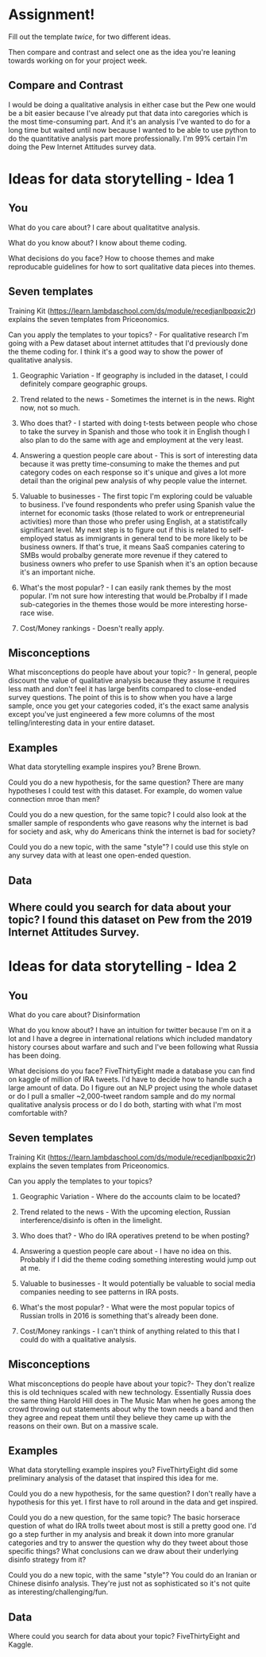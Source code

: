 # Assignment!

Fill out the template *twice*, for two different ideas.

Then compare and contrast and select one as the idea you're leaning towards
working on for your project week.

## Compare and Contrast
I would be doing a qualitative analysis in either case but the Pew one would be a bit easier because I've already put that data into caregories which is the most time-consuming part. And it's an analysis I've wanted to do for a long time but waited until now because I wanted to be able to use python to do the quantitative analysis part more professionally. I'm 99% certain I'm doing the Pew Internet Attitudes survey data.


# Ideas for data storytelling - Idea 1

## You

What do you care about? I care about qualitatitve analysis.


What do you know about? I know about theme coding.


What decisions do you face? How to choose themes and make reproducable guidelines for how to sort qualitative data pieces into themes.


## Seven templates

Training Kit (https://learn.lambdaschool.com/ds/module/recedjanlbpqxic2r) explains the seven templates from Priceonomics.

Can you apply the templates to your topics? - For qualitative research I'm going with a Pew dataset about internet attitudes that I'd previously done the theme coding for. I think it's a good way to show the power of qualitative analysis.

1. Geographic Variation - If geography is included in the dataset, I could definitely compare geographic groups.


2. Trend related to the news - Sometimes the internet is in the news. Right now, not so much.


3. Who does that? - I started with doing t-tests between people who chose to take the survey in Spanish and those who took it in English though I also plan to do the same with age and employment at the very least.


4. Answering a question people care about - This is sort of interesting data because it was pretty time-consuming to make the themes and put category codes on each response so it's unique and gives a lot more detail than the original pew analysis of why people value the internet.


5. Valuable to businesses - The first topic I'm exploring could be valuable to business. I've found respondents who prefer using Spanish value the internet for economic tasks (those related to work or entrepreneurial activities) more than those who prefer using English, at a statistifcally significant level. My next step is to figure out if this is related to self-employed status as immigrants in general tend to be more likely to be business owners. If that's true, it means SaaS companies catering to SMBs would probalby generate more revenue if they catered to business owners who prefer to use Spanish when it's an option because it's an important niche.


6. What's the most popular? - I can easily rank themes by the most popular. I'm not sure how interesting that would be.Probalby if I made sub-categories in the themes those would be more interesting horse-race wise.


7. Cost/Money rankings - Doesn't really apply.


## Misconceptions

What misconceptions do people have about your topic? - In general, people discount the value of qualitative analysis because they assume it requires less math and don't feel it has large benfits compared to close-ended survey questions. The point of this is to show when you have a large sample, once you get your categories coded, it's the exact same analysis except you've just engineered a few more columns of the most telling/interesting data in your entire dataset.


## Examples

What data storytelling example inspires you?
Brene Brown.

Could you do a new hypothesis, for the same question?
There are many hypotheses I could test with this dataset. For example, do women value connection mroe than men?

Could you do a new question, for the same topic?
I could also look at the smaller sample of respondents who gave reasons why the internet is bad for society and ask, why do Americans think the internet is bad for society?

Could you do a new topic, with the same "style"?
I could use this style on any survey data with at least one open-ended question.

## Data

Where could you search for data about your topic?
I found this dataset on Pew from the 2019 Internet Attitudes Survey.
---

# Ideas for data storytelling - Idea 2

## You

What do you care about? Disinformation


What do you know about? I have an intuition for twitter because I'm on it a lot and I have a degree in international relations which included mandatory history courses about warfare and such and I've been following what Russia has been doing.


What decisions do you face? FiveThirtyEight made a database you can find on kaggle of million of IRA tweets. I'd have to decide how to handle such a large amount of data. Do I figure out an NLP project using the whole dataset or do I pull a smaller ~2,000-tweet random sample and do my normal qualitative analysis process or do I do both, starting with what I'm most comfortable with?


## Seven templates

Training Kit (https://learn.lambdaschool.com/ds/module/recedjanlbpqxic2r) explains the seven templates from Priceonomics.

Can you apply the templates to your topics? 

1. Geographic Variation - Where do the accounts claim to be located?


2. Trend related to the news - With the upcoming election, Russian interference/disinfo is often in the limelight.


3. Who does that? - Who do IRA operatives pretend to be when posting?


4. Answering a question people care about - I have no idea on this. Probably if I did the theme coding something interesting would jump out at me. 


5. Valuable to businesses - It would potentially be valuable to social media companies needing to see patterns in IRA posts.


6. What's the most popular? - What were the most popular topics of Russian trolls in 2016 is something that's already been done.


7. Cost/Money rankings - I can't think of anything related to this that I could do with a qualitative analysis.


## Misconceptions

What misconceptions do people have about your topic?- They don't realize this is old techniques scaled with new technology. Essentially Russia does the same thing Harold Hill does in The Music Man when he goes among the crowd throwing out statements about why the town needs a band and then they agree and repeat them until they believe they came up with the reasons on their own. But on a massive scale.


## Examples

What data storytelling example inspires you?
FiveThirtyEight did some preliminary analysis of the dataset that inspired this idea for me.


Could you do a new hypothesis, for the same question?
I don't really have a hypothesis for this yet. I first have to roll around in the data and get inspired.

Could you do a new question, for the same topic?
The basic horserace question of what do IRA trolls tweet about most is still a pretty good one. I'd go a step further in my analysis and break it down into more granular categories and try to answer the question why do they tweet about those specific things? What conclusions can we draw about their underlying disinfo strategy from it?

Could you do a new topic, with the same "style"?
You could do an Iranian or Chinese disinfo analysis. They're just not as sophisticated so it's not quite as interesting/challenging/fun.

## Data

Where could you search for data about your topic?
FiveThirtyEight and Kaggle.
